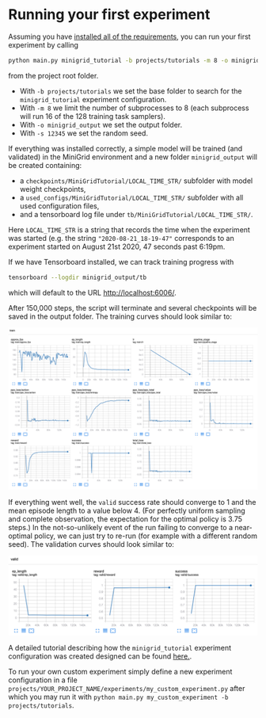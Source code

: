 # Running your first experiment

Assuming you have [installed all of the requirements](../installation/installation-allenact.md), you can run your first experiment by calling

```bash
python main.py minigrid_tutorial -b projects/tutorials -m 8 -o minigrid_output -s 12345
```

from the project root folder.

* With `-b projects/tutorials` we set the base folder to search for the `minigrid_tutorial` experiment configuration.
* With `-m 8` we limit the number of subprocesses to 8 (each subprocess will run 16 of the 128 training task samplers).
* With `-o minigrid_output` we set the output folder.
* With `-s 12345` we set the random seed.

If everything was installed correctly, a simple model will be trained (and validated) in the MiniGrid environment and
a new folder `minigrid_output` will be created containing:

* a `checkpoints/MiniGridTutorial/LOCAL_TIME_STR/` subfolder with model weight checkpoints,
* a `used_configs/MiniGridTutorial/LOCAL_TIME_STR/` subfolder with all used configuration files,
* and a tensorboard log file under `tb/MiniGridTutorial/LOCAL_TIME_STR/`.

Here `LOCAL_TIME_STR` is a string that records the time when the experiment was started (e.g. the string 
`"2020-08-21_18-19-47"` corresponds to an experiment started on August 21st 2020, 47 seconds past 6:19pm. 

If we have Tensorboard installed, we can track training progress with
```bash
tensorboard --logdir minigrid_output/tb
```
which will default to the URL [http://localhost:6006/](http://localhost:6006/).

After 150,000 steps, the script will terminate and several checkpoints will be saved in the output folder.
The training curves should look similar to:

![training curves](../img/minigrid_train.png)

If everything went well, the `valid` success rate should converge to 1 and the mean episode length to a value below 4.
(For perfectly uniform sampling and complete observation, the expectation for the optimal policy is 3.75 steps.) In the
not-so-unlikely event of the run failing to converge to a near-optimal policy, we can just try to re-run (for example
with a different random seed). The validation curves should look similar to:

![validation curves](../img/minigrid_valid.png)
 
A detailed tutorial describing how the `minigrid_tutorial` experiment configuration was created designed can be found 
[here.](../tutorials/minigrid-tutorial.md). 
 
To run your own custom experiment simply define a new experiment configuration in a file 
`projects/YOUR_PROJECT_NAME/experiments/my_custom_experiment.py` after which you may run it with
`python main.py my_custom_experiment -b projects/tutorials`.

<!-- ## Experiment configuration

The main entry point for users is a configuration file that defines the experiment we
want to run. More concretely, it includes a single class defining:

* A `tag` to identify the experiment.
* A method to instantiate [actor-critic models](/getting_started/abstractions#actor-critic-model).
* A multi-staged training pipeline with different types of [losses](/getting_started/abstractions#actor-critic-loss), an 
optimizer, and other parameters like learning rates, batch sizes, etc. 
* Machine configuration parameters that will be used e.g. for training or validation.
* A method to instantiate [task samplers](/getting_started/abstractions#task-sampler).
* Methods describing initialization parameters for task samplers used in training, validation, and testing; including
 the assignment of workers to devices for running environments.

A detailed view to an example experiment config file can be found [here](/overview/experiment).
 -->